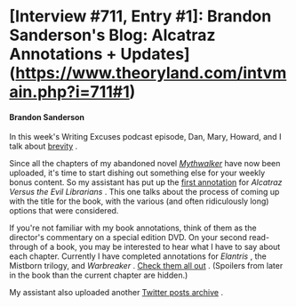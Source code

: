 # [Interview #711, Entry #1]: Brandon Sanderson's Blog: Alcatraz Annotations + Updates](https://www.theoryland.com/intvmain.php?i=711#1)

#### Brandon Sanderson

In this week's Writing Excuses podcast episode, Dan, Mary, Howard, and I talk about
[brevity](http://www.writingexcuses.com/2012/01/22/)
.

Since all the chapters of my abandoned novel
[*Mythwalker*](http://brandonsanderson.com/library/catalog/Warbreaker_Deleted-Scenes)
have now been uploaded, it's time to start dishing out something else for your weekly bonus content. So my assistant has put up the
[first annotation](http://brandonsanderson.com/annotation/441/Alcatraz-Title-Page)
for
*Alcatraz Versus the Evil Librarians*
. This one talks about the process of coming up with the title for the book, with the various (and often ridiculously long) options that were considered.

If you're not familiar with my book annotations, think of them as the director's commentary on a special edition DVD. On your second read-through of a book, you may be interested to hear what I have to say about each chapter. Currently I have completed annotations for
*Elantris*
, the Mistborn trilogy, and
*Warbreaker*
.
[Check them all out](http://brandonsanderson.com/annotation)
. (Spoilers from later in the book than the current chapter are hidden.)

My assistant also uploaded another
[Twitter posts archive](http://brandonsanderson.com/article/101/Tweets-January-16-24-2012)
.

